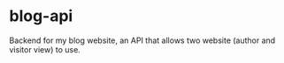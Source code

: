 # blog-api
Backend for my blog website, an API that allows two website (author and visitor view) to use.
